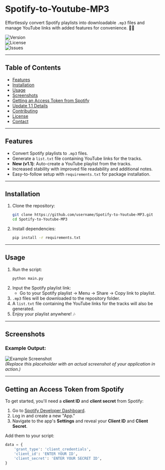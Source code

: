 # **Spotify-to-Youtube-MP3**

Effortlessly convert Spotify playlists into downloadable `.mp3` files and manage YouTube links with added features for convenience. 🎵🎥

![Version](https://img.shields.io/badge/Version-1.1-brightgreen)  
![License](https://img.shields.io/github/license/username/Spotify-to-Youtube-MP3)  
![Issues](https://img.shields.io/github/issues/username/Spotify-to-Youtube-MP3)

---

## **Table of Contents**
- [Features](#features)
- [Installation](#installation)
- [Usage](#usage)
- [Screenshots](#screenshots)
- [Getting an Access Token from Spotify](#getting-an-access-token-from-spotify)
- [Update 1.1 Details](#update-11-details)
- [Contributing](#contributing)
- [License](#license)
- [Contact](#contact)

---

## **Features**
- Convert Spotify playlists to `.mp3` files.
- Generate a `list.txt` file containing YouTube links for the tracks.
- **New (v1.1)**: Auto-create a YouTube playlist from the tracks.
- Increased stability with improved file readability and additional notes.
- Easy-to-follow setup with `requirements.txt` for package installation.

---

## **Installation**
1. Clone the repository:
    ```bash
    git clone https://github.com/username/Spotify-to-Youtube-MP3.git
    cd Spotify-to-Youtube-MP3
    ```
2. Install dependencies:
    ```bash
    pip install -r requirements.txt
    ```

---

## **Usage**
1. Run the script:
    ```bash
    python main.py
    ```
2. Input the Spotify playlist link:
    - Go to your Spotify playlist → Menu → Share → Copy link to playlist.
3. `.mp3` files will be downloaded to the repository folder.
4. A `list.txt` file containing the YouTube links for the tracks will also be generated.
5. Enjoy your playlist anywhere! 🎶

---

## **Screenshots**
### Example Output:
![Example Screenshot](https://via.placeholder.com/800x400.png?text=Your+Screenshot+Here)  
*(Replace this placeholder with an actual screenshot of your application in action.)*

---

## **Getting an Access Token from Spotify**
To get started, you'll need a **client ID** and **client secret** from Spotify:
1. Go to [Spotify Developer Dashboard](https://developer.spotify.com/dashboard).
2. Log in and create a new "App."
3. Navigate to the app's **Settings** and reveal your **Client ID** and **Client Secret**.

Add them to your script:
```python
data = {
    'grant_type': 'client_credentials',
    'client_id': 'ENTER YOUR ID',
    'client_secret': 'ENTER YOUR SECRET ID',
}
